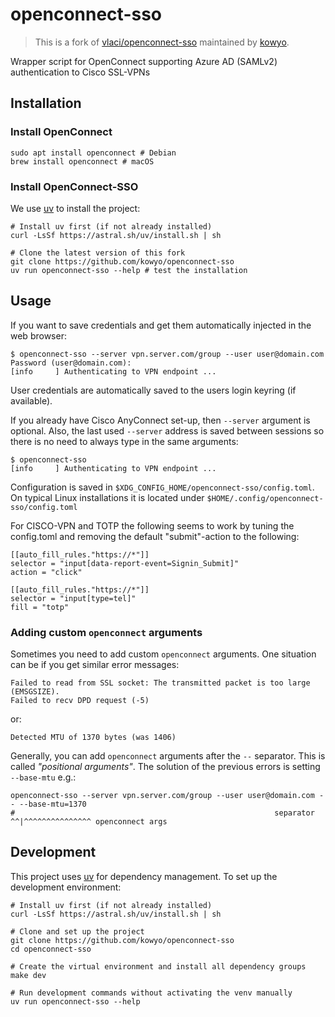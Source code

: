 # openconnect-sso

> This is a fork of [vlaci/openconnect-sso](https://github.com/vlaci/openconnect-sso) maintained by [kowyo](https://github.com/kowyo).

Wrapper script for OpenConnect supporting Azure AD (SAMLv2) authentication
to Cisco SSL-VPNs

## Installation

### Install OpenConnect

```shell
sudo apt install openconnect # Debian
brew install openconnect # macOS
```
### Install OpenConnect-SSO

We use [uv](https://docs.astral.sh/uv/) to install the project:

```shell
# Install uv first (if not already installed)
curl -LsSf https://astral.sh/uv/install.sh | sh

# Clone the latest version of this fork
git clone https://github.com/kowyo/openconnect-sso
uv run openconnect-sso --help # test the installation
```

## Usage

If you want to save credentials and get them automatically
injected in the web browser:

```shell
$ openconnect-sso --server vpn.server.com/group --user user@domain.com
Password (user@domain.com):
[info     ] Authenticating to VPN endpoint ...
```

User credentials are automatically saved to the users login keyring (if
available).

If you already have Cisco AnyConnect set-up, then `--server` argument is
optional. Also, the last used `--server` address is saved between sessions so
there is no need to always type in the same arguments:

```shell
$ openconnect-sso
[info     ] Authenticating to VPN endpoint ...
```

Configuration is saved in `$XDG_CONFIG_HOME/openconnect-sso/config.toml`. On
typical Linux installations it is located under
`$HOME/.config/openconnect-sso/config.toml`

For CISCO-VPN and TOTP the following seems to work by tuning the config.toml
and removing the default "submit"-action to the following:

```
[[auto_fill_rules."https://*"]]
selector = "input[data-report-event=Signin_Submit]"
action = "click"

[[auto_fill_rules."https://*"]]
selector = "input[type=tel]"
fill = "totp"
```

### Adding custom `openconnect` arguments

Sometimes you need to add custom `openconnect` arguments. One situation can be if you get similar error messages:

```shell
Failed to read from SSL socket: The transmitted packet is too large (EMSGSIZE).
Failed to recv DPD request (-5)
```

or:

```shell
Detected MTU of 1370 bytes (was 1406)
```

Generally, you can add `openconnect` arguments after the `--` separator. This is called _"positional arguments"_. The
solution of the previous errors is setting `--base-mtu` e.g.:

```shell
openconnect-sso --server vpn.server.com/group --user user@domain.com -- --base-mtu=1370
#                                                          separator ^^|^^^^^^^^^^^^^^^ openconnect args
```

## Development

This project uses [uv](https://docs.astral.sh/uv/) for dependency management. To set up the development environment:

```shell
# Install uv first (if not already installed)
curl -LsSf https://astral.sh/uv/install.sh | sh

# Clone and set up the project
git clone https://github.com/kowyo/openconnect-sso
cd openconnect-sso

# Create the virtual environment and install all dependency groups
make dev

# Run development commands without activating the venv manually
uv run openconnect-sso --help
```

